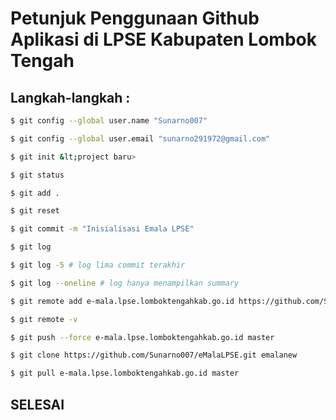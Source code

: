 # Petunjuk Penggunaan Github Aplikasi di LPSE Kabupaten Lombok Tengah

## Langkah-langkah :

```bash
$ git config --global user.name "Sunarno007"

$ git config --global user.email "sunarno291972@gmail.com" 

$ git init &lt;project baru> 

$ git status 

$ git add . 

$ git reset  

$ git commit -m "Inisialisasi Emala LPSE" 

$ git log  

$ git log -5 # log lima commit terakhir 

$ git log --oneline # log hanya menampilkan summary 

$ git remote add e-mala.lpse.lomboktengahkab.go.id https://github.com/Sunarno007/eMalaLPSE.git 

$ git remote -v 

$ git push --force e-mala.lpse.lomboktengahkab.go.id master 

$ git clone https://github.com/Sunarno007/eMalaLPSE.git emalanew 

$ git pull e-mala.lpse.lomboktengahkab.go.id master  
```

## SELESAI    
